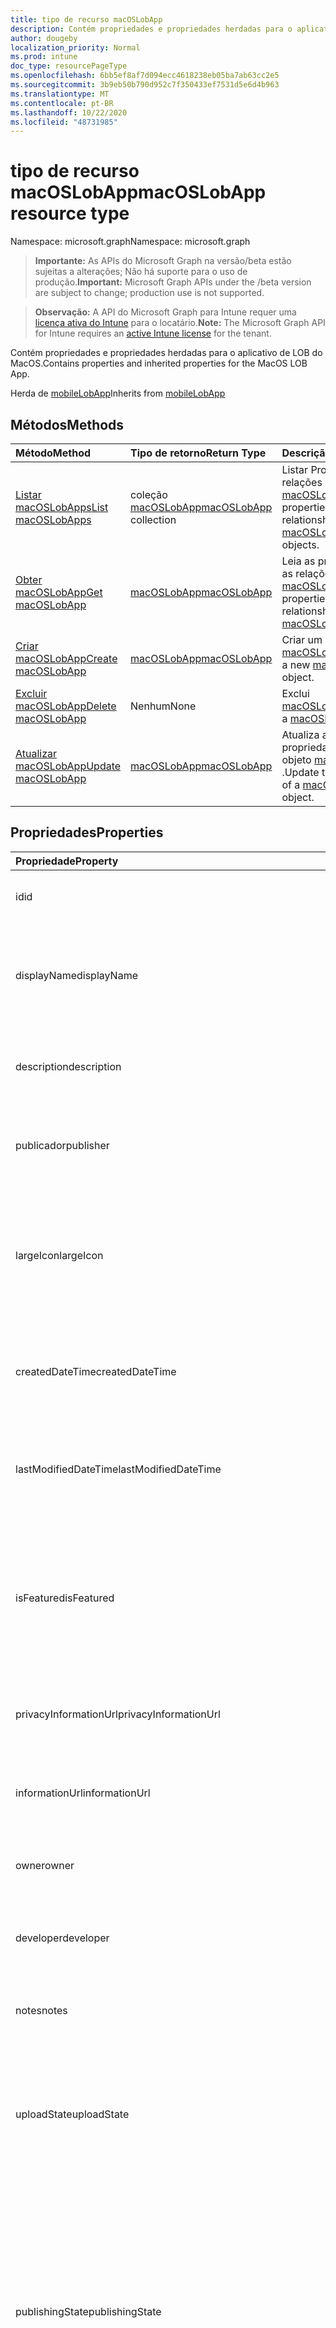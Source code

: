 ```yaml
---
title: tipo de recurso macOSLobApp
description: Contém propriedades e propriedades herdadas para o aplicativo de LOB do MacOS.
author: dougeby
localization_priority: Normal
ms.prod: intune
doc_type: resourcePageType
ms.openlocfilehash: 6bb5ef8af7d094ecc4618238eb05ba7ab63cc2e5
ms.sourcegitcommit: 3b9eb50b790d952c7f350433ef7531d5e6d4b963
ms.translationtype: MT
ms.contentlocale: pt-BR
ms.lasthandoff: 10/22/2020
ms.locfileid: "48731985"
---
```

# <a name="macoslobapp-resource-type"></a><span data-ttu-id="59072-103">tipo de recurso macOSLobApp</span><span class="sxs-lookup"><span data-stu-id="59072-103">macOSLobApp resource type</span></span>

<span data-ttu-id="59072-104">Namespace: microsoft.graph</span><span class="sxs-lookup"><span data-stu-id="59072-104">Namespace: microsoft.graph</span></span>

> <span data-ttu-id="59072-105">**Importante:** As APIs do Microsoft Graph na versão/beta estão sujeitas a alterações; Não há suporte para o uso de produção.</span><span class="sxs-lookup"><span data-stu-id="59072-105">**Important:** Microsoft Graph APIs under the /beta version are subject to change; production use is not supported.</span></span>

> <span data-ttu-id="59072-106">**Observação:** A API do Microsoft Graph para Intune requer uma [licença ativa do Intune](https://go.microsoft.com/fwlink/?linkid=839381) para o locatário.</span><span class="sxs-lookup"><span data-stu-id="59072-106">**Note:** The Microsoft Graph API for Intune requires an [active Intune license](https://go.microsoft.com/fwlink/?linkid=839381) for the tenant.</span></span>

<span data-ttu-id="59072-107">Contém propriedades e propriedades herdadas para o aplicativo de LOB do MacOS.</span><span class="sxs-lookup"><span data-stu-id="59072-107">Contains properties and inherited properties for the MacOS LOB App.</span></span>


<span data-ttu-id="59072-108">Herda de [mobileLobApp](../resources/intune-apps-mobilelobapp.md)</span><span class="sxs-lookup"><span data-stu-id="59072-108">Inherits from [mobileLobApp](../resources/intune-apps-mobilelobapp.md)</span></span>

## <a name="methods"></a><span data-ttu-id="59072-109">Métodos</span><span class="sxs-lookup"><span data-stu-id="59072-109">Methods</span></span>
|<span data-ttu-id="59072-110">Método</span><span class="sxs-lookup"><span data-stu-id="59072-110">Method</span></span>|<span data-ttu-id="59072-111">Tipo de retorno</span><span class="sxs-lookup"><span data-stu-id="59072-111">Return Type</span></span>|<span data-ttu-id="59072-112">Descrição</span><span class="sxs-lookup"><span data-stu-id="59072-112">Description</span></span>|
|:---|:---|:---|
|[<span data-ttu-id="59072-113">Listar macOSLobApps</span><span class="sxs-lookup"><span data-stu-id="59072-113">List macOSLobApps</span></span>](../api/intune-apps-macoslobapp-list.md)|<span data-ttu-id="59072-114">coleção [macOSLobApp](../resources/intune-apps-macoslobapp.md)</span><span class="sxs-lookup"><span data-stu-id="59072-114">[macOSLobApp](../resources/intune-apps-macoslobapp.md) collection</span></span>|<span data-ttu-id="59072-115">Listar Propriedades e relações dos objetos [macOSLobApp](../resources/intune-apps-macoslobapp.md) .</span><span class="sxs-lookup"><span data-stu-id="59072-115">List properties and relationships of the [macOSLobApp](../resources/intune-apps-macoslobapp.md) objects.</span></span>|
|[<span data-ttu-id="59072-116">Obter macOSLobApp</span><span class="sxs-lookup"><span data-stu-id="59072-116">Get macOSLobApp</span></span>](../api/intune-apps-macoslobapp-get.md)|[<span data-ttu-id="59072-117">macOSLobApp</span><span class="sxs-lookup"><span data-stu-id="59072-117">macOSLobApp</span></span>](../resources/intune-apps-macoslobapp.md)|<span data-ttu-id="59072-118">Leia as propriedades e as relações do objeto [macOSLobApp](../resources/intune-apps-macoslobapp.md) .</span><span class="sxs-lookup"><span data-stu-id="59072-118">Read properties and relationships of the [macOSLobApp](../resources/intune-apps-macoslobapp.md) object.</span></span>|
|[<span data-ttu-id="59072-119">Criar macOSLobApp</span><span class="sxs-lookup"><span data-stu-id="59072-119">Create macOSLobApp</span></span>](../api/intune-apps-macoslobapp-create.md)|[<span data-ttu-id="59072-120">macOSLobApp</span><span class="sxs-lookup"><span data-stu-id="59072-120">macOSLobApp</span></span>](../resources/intune-apps-macoslobapp.md)|<span data-ttu-id="59072-121">Criar um novo objeto [macOSLobApp](../resources/intune-apps-macoslobapp.md) .</span><span class="sxs-lookup"><span data-stu-id="59072-121">Create a new [macOSLobApp](../resources/intune-apps-macoslobapp.md) object.</span></span>|
|[<span data-ttu-id="59072-122">Excluir macOSLobApp</span><span class="sxs-lookup"><span data-stu-id="59072-122">Delete macOSLobApp</span></span>](../api/intune-apps-macoslobapp-delete.md)|<span data-ttu-id="59072-123">Nenhum</span><span class="sxs-lookup"><span data-stu-id="59072-123">None</span></span>|<span data-ttu-id="59072-124">Exclui [macOSLobApp](../resources/intune-apps-macoslobapp.md).</span><span class="sxs-lookup"><span data-stu-id="59072-124">Deletes a [macOSLobApp](../resources/intune-apps-macoslobapp.md).</span></span>|
|[<span data-ttu-id="59072-125">Atualizar macOSLobApp</span><span class="sxs-lookup"><span data-stu-id="59072-125">Update macOSLobApp</span></span>](../api/intune-apps-macoslobapp-update.md)|[<span data-ttu-id="59072-126">macOSLobApp</span><span class="sxs-lookup"><span data-stu-id="59072-126">macOSLobApp</span></span>](../resources/intune-apps-macoslobapp.md)|<span data-ttu-id="59072-127">Atualiza as propriedades de um objeto [macOSLobApp](../resources/intune-apps-macoslobapp.md) .</span><span class="sxs-lookup"><span data-stu-id="59072-127">Update the properties of a [macOSLobApp](../resources/intune-apps-macoslobapp.md) object.</span></span>|

## <a name="properties"></a><span data-ttu-id="59072-128">Propriedades</span><span class="sxs-lookup"><span data-stu-id="59072-128">Properties</span></span>
|<span data-ttu-id="59072-129">Propriedade</span><span class="sxs-lookup"><span data-stu-id="59072-129">Property</span></span>|<span data-ttu-id="59072-130">Tipo</span><span class="sxs-lookup"><span data-stu-id="59072-130">Type</span></span>|<span data-ttu-id="59072-131">Descrição</span><span class="sxs-lookup"><span data-stu-id="59072-131">Description</span></span>|
|:---|:---|:---|
|<span data-ttu-id="59072-132">id</span><span class="sxs-lookup"><span data-stu-id="59072-132">id</span></span>|<span data-ttu-id="59072-133">String</span><span class="sxs-lookup"><span data-stu-id="59072-133">String</span></span>|<span data-ttu-id="59072-134">Chave da entidade.</span><span class="sxs-lookup"><span data-stu-id="59072-134">Key of the entity.</span></span> <span data-ttu-id="59072-135">Herdado de [mobileApp](../resources/intune-shared-mobileapp.md)</span><span class="sxs-lookup"><span data-stu-id="59072-135">Inherited from [mobileApp](../resources/intune-shared-mobileapp.md)</span></span>|
|<span data-ttu-id="59072-136">displayName</span><span class="sxs-lookup"><span data-stu-id="59072-136">displayName</span></span>|<span data-ttu-id="59072-137">String</span><span class="sxs-lookup"><span data-stu-id="59072-137">String</span></span>|<span data-ttu-id="59072-138">O título do aplicativo importado ou definido pelo administrador.</span><span class="sxs-lookup"><span data-stu-id="59072-138">The admin provided or imported title of the app.</span></span> <span data-ttu-id="59072-139">Herdado de [mobileApp](../resources/intune-shared-mobileapp.md)</span><span class="sxs-lookup"><span data-stu-id="59072-139">Inherited from [mobileApp](../resources/intune-shared-mobileapp.md)</span></span>|
|<span data-ttu-id="59072-140">description</span><span class="sxs-lookup"><span data-stu-id="59072-140">description</span></span>|<span data-ttu-id="59072-141">String</span><span class="sxs-lookup"><span data-stu-id="59072-141">String</span></span>|<span data-ttu-id="59072-142">A descrição do aplicativo.</span><span class="sxs-lookup"><span data-stu-id="59072-142">The description of the app.</span></span> <span data-ttu-id="59072-143">Herdado de [mobileApp](../resources/intune-shared-mobileapp.md)</span><span class="sxs-lookup"><span data-stu-id="59072-143">Inherited from [mobileApp](../resources/intune-shared-mobileapp.md)</span></span>|
|<span data-ttu-id="59072-144">publicador</span><span class="sxs-lookup"><span data-stu-id="59072-144">publisher</span></span>|<span data-ttu-id="59072-145">String</span><span class="sxs-lookup"><span data-stu-id="59072-145">String</span></span>|<span data-ttu-id="59072-146">O publicador do aplicativo.</span><span class="sxs-lookup"><span data-stu-id="59072-146">The publisher of the app.</span></span> <span data-ttu-id="59072-147">Herdado de [mobileApp](../resources/intune-shared-mobileapp.md)</span><span class="sxs-lookup"><span data-stu-id="59072-147">Inherited from [mobileApp](../resources/intune-shared-mobileapp.md)</span></span>|
|<span data-ttu-id="59072-148">largeIcon</span><span class="sxs-lookup"><span data-stu-id="59072-148">largeIcon</span></span>|[<span data-ttu-id="59072-149">mimeContent</span><span class="sxs-lookup"><span data-stu-id="59072-149">mimeContent</span></span>](../resources/intune-shared-mimecontent.md)|<span data-ttu-id="59072-150">O ícone grande, a ser exibido nos detalhes do aplicativo e usado para o carregamento do ícone.</span><span class="sxs-lookup"><span data-stu-id="59072-150">The large icon, to be displayed in the app details and used for upload of the icon.</span></span> <span data-ttu-id="59072-151">Herdado de [mobileApp](../resources/intune-shared-mobileapp.md)</span><span class="sxs-lookup"><span data-stu-id="59072-151">Inherited from [mobileApp](../resources/intune-shared-mobileapp.md)</span></span>|
|<span data-ttu-id="59072-152">createdDateTime</span><span class="sxs-lookup"><span data-stu-id="59072-152">createdDateTime</span></span>|<span data-ttu-id="59072-153">DateTimeOffset</span><span class="sxs-lookup"><span data-stu-id="59072-153">DateTimeOffset</span></span>|<span data-ttu-id="59072-154">A data e a hora da criação do aplicativo.</span><span class="sxs-lookup"><span data-stu-id="59072-154">The date and time the app was created.</span></span> <span data-ttu-id="59072-155">Herdado de [mobileApp](../resources/intune-shared-mobileapp.md)</span><span class="sxs-lookup"><span data-stu-id="59072-155">Inherited from [mobileApp](../resources/intune-shared-mobileapp.md)</span></span>|
|<span data-ttu-id="59072-156">lastModifiedDateTime</span><span class="sxs-lookup"><span data-stu-id="59072-156">lastModifiedDateTime</span></span>|<span data-ttu-id="59072-157">DateTimeOffset</span><span class="sxs-lookup"><span data-stu-id="59072-157">DateTimeOffset</span></span>|<span data-ttu-id="59072-158">A data e a hora que o aplicativo foi modificado pela última vez.</span><span class="sxs-lookup"><span data-stu-id="59072-158">The date and time the app was last modified.</span></span> <span data-ttu-id="59072-159">Herdado de [mobileApp](../resources/intune-shared-mobileapp.md)</span><span class="sxs-lookup"><span data-stu-id="59072-159">Inherited from [mobileApp](../resources/intune-shared-mobileapp.md)</span></span>|
|<span data-ttu-id="59072-160">isFeatured</span><span class="sxs-lookup"><span data-stu-id="59072-160">isFeatured</span></span>|<span data-ttu-id="59072-161">Boolean</span><span class="sxs-lookup"><span data-stu-id="59072-161">Boolean</span></span>|<span data-ttu-id="59072-162">O valor que indica se o aplicativo está marcado como em destaque pelo administrador. Herdado de [mobileApp](../resources/intune-shared-mobileapp.md)</span><span class="sxs-lookup"><span data-stu-id="59072-162">The value indicating whether the app is marked as featured by the admin. Inherited from [mobileApp](../resources/intune-shared-mobileapp.md)</span></span>|
|<span data-ttu-id="59072-163">privacyInformationUrl</span><span class="sxs-lookup"><span data-stu-id="59072-163">privacyInformationUrl</span></span>|<span data-ttu-id="59072-164">String</span><span class="sxs-lookup"><span data-stu-id="59072-164">String</span></span>|<span data-ttu-id="59072-165">A URL da declaração de privacidade.</span><span class="sxs-lookup"><span data-stu-id="59072-165">The privacy statement Url.</span></span> <span data-ttu-id="59072-166">Herdado de [mobileApp](../resources/intune-shared-mobileapp.md)</span><span class="sxs-lookup"><span data-stu-id="59072-166">Inherited from [mobileApp](../resources/intune-shared-mobileapp.md)</span></span>|
|<span data-ttu-id="59072-167">informationUrl</span><span class="sxs-lookup"><span data-stu-id="59072-167">informationUrl</span></span>|<span data-ttu-id="59072-168">String</span><span class="sxs-lookup"><span data-stu-id="59072-168">String</span></span>|<span data-ttu-id="59072-169">A URL de informações adicionais.</span><span class="sxs-lookup"><span data-stu-id="59072-169">The more information Url.</span></span> <span data-ttu-id="59072-170">Herdado de [mobileApp](../resources/intune-shared-mobileapp.md)</span><span class="sxs-lookup"><span data-stu-id="59072-170">Inherited from [mobileApp](../resources/intune-shared-mobileapp.md)</span></span>|
|<span data-ttu-id="59072-171">owner</span><span class="sxs-lookup"><span data-stu-id="59072-171">owner</span></span>|<span data-ttu-id="59072-172">String</span><span class="sxs-lookup"><span data-stu-id="59072-172">String</span></span>|<span data-ttu-id="59072-173">O proprietário do conteúdo.</span><span class="sxs-lookup"><span data-stu-id="59072-173">The owner of the app.</span></span> <span data-ttu-id="59072-174">Herdado de [mobileApp](../resources/intune-shared-mobileapp.md)</span><span class="sxs-lookup"><span data-stu-id="59072-174">Inherited from [mobileApp](../resources/intune-shared-mobileapp.md)</span></span>|
|<span data-ttu-id="59072-175">developer</span><span class="sxs-lookup"><span data-stu-id="59072-175">developer</span></span>|<span data-ttu-id="59072-176">String</span><span class="sxs-lookup"><span data-stu-id="59072-176">String</span></span>|<span data-ttu-id="59072-177">O desenvolvedor do aplicativo.</span><span class="sxs-lookup"><span data-stu-id="59072-177">The developer of the app.</span></span> <span data-ttu-id="59072-178">Herdado de [mobileApp](../resources/intune-shared-mobileapp.md)</span><span class="sxs-lookup"><span data-stu-id="59072-178">Inherited from [mobileApp](../resources/intune-shared-mobileapp.md)</span></span>|
|<span data-ttu-id="59072-179">notes</span><span class="sxs-lookup"><span data-stu-id="59072-179">notes</span></span>|<span data-ttu-id="59072-180">String</span><span class="sxs-lookup"><span data-stu-id="59072-180">String</span></span>|<span data-ttu-id="59072-181">Anotações do aplicativo.</span><span class="sxs-lookup"><span data-stu-id="59072-181">Notes for the app.</span></span> <span data-ttu-id="59072-182">Herdado de [mobileApp](../resources/intune-shared-mobileapp.md)</span><span class="sxs-lookup"><span data-stu-id="59072-182">Inherited from [mobileApp](../resources/intune-shared-mobileapp.md)</span></span>|
|<span data-ttu-id="59072-183">uploadState</span><span class="sxs-lookup"><span data-stu-id="59072-183">uploadState</span></span>|<span data-ttu-id="59072-184">Int32</span><span class="sxs-lookup"><span data-stu-id="59072-184">Int32</span></span>|<span data-ttu-id="59072-185">O estado de upload.</span><span class="sxs-lookup"><span data-stu-id="59072-185">The upload state.</span></span> <span data-ttu-id="59072-186">Os valores possíveis são: 0- `Not Ready` , 1- `Ready` , 2- `Processing` .</span><span class="sxs-lookup"><span data-stu-id="59072-186">Possible values are: 0 - `Not Ready`, 1 - `Ready`, 2 - `Processing`.</span></span> <span data-ttu-id="59072-187">Herdado de [mobileApp](../resources/intune-shared-mobileapp.md)</span><span class="sxs-lookup"><span data-stu-id="59072-187">Inherited from [mobileApp](../resources/intune-shared-mobileapp.md)</span></span>|
|<span data-ttu-id="59072-188">publishingState</span><span class="sxs-lookup"><span data-stu-id="59072-188">publishingState</span></span>|[<span data-ttu-id="59072-189">mobileAppPublishingState</span><span class="sxs-lookup"><span data-stu-id="59072-189">mobileAppPublishingState</span></span>](../resources/intune-apps-mobileapppublishingstate.md)|<span data-ttu-id="59072-190">O estado de publicação do aplicativo.</span><span class="sxs-lookup"><span data-stu-id="59072-190">The publishing state for the app.</span></span> <span data-ttu-id="59072-191">O aplicativo não pode ser assinado, a menos que ele seja publicado.</span><span class="sxs-lookup"><span data-stu-id="59072-191">The app cannot be assigned unless the app is published.</span></span> <span data-ttu-id="59072-192">Herdado de [mobileApp](../resources/intune-shared-mobileapp.md).</span><span class="sxs-lookup"><span data-stu-id="59072-192">Inherited from [mobileApp](../resources/intune-shared-mobileapp.md).</span></span> <span data-ttu-id="59072-193">Os valores possíveis são: `notPublished`, `processing`, `published`.</span><span class="sxs-lookup"><span data-stu-id="59072-193">Possible values are: `notPublished`, `processing`, `published`.</span></span>|
|<span data-ttu-id="59072-194">isAssigned</span><span class="sxs-lookup"><span data-stu-id="59072-194">isAssigned</span></span>|<span data-ttu-id="59072-195">Boolean</span><span class="sxs-lookup"><span data-stu-id="59072-195">Boolean</span></span>|<span data-ttu-id="59072-196">O valor que indica se o aplicativo é atribuído a pelo menos um grupo.</span><span class="sxs-lookup"><span data-stu-id="59072-196">The value indicating whether the app is assigned to at least one group.</span></span> <span data-ttu-id="59072-197">Herdado de [mobileApp](../resources/intune-shared-mobileapp.md)</span><span class="sxs-lookup"><span data-stu-id="59072-197">Inherited from [mobileApp](../resources/intune-shared-mobileapp.md)</span></span>|
|<span data-ttu-id="59072-198">roleScopeTagIds</span><span class="sxs-lookup"><span data-stu-id="59072-198">roleScopeTagIds</span></span>|<span data-ttu-id="59072-199">Coleção de cadeias de caracteres</span><span class="sxs-lookup"><span data-stu-id="59072-199">String collection</span></span>|<span data-ttu-id="59072-200">Lista de IDs de marca de escopo para este aplicativo móvel.</span><span class="sxs-lookup"><span data-stu-id="59072-200">List of scope tag ids for this mobile app.</span></span> <span data-ttu-id="59072-201">Herdado de [mobileApp](../resources/intune-shared-mobileapp.md)</span><span class="sxs-lookup"><span data-stu-id="59072-201">Inherited from [mobileApp](../resources/intune-shared-mobileapp.md)</span></span>|
|<span data-ttu-id="59072-202">dependentAppCount</span><span class="sxs-lookup"><span data-stu-id="59072-202">dependentAppCount</span></span>|<span data-ttu-id="59072-203">Int32</span><span class="sxs-lookup"><span data-stu-id="59072-203">Int32</span></span>|<span data-ttu-id="59072-204">O número total de dependências do aplicativo filho.</span><span class="sxs-lookup"><span data-stu-id="59072-204">The total number of dependencies the child app has.</span></span> <span data-ttu-id="59072-205">Herdado de [mobileApp](../resources/intune-shared-mobileapp.md)</span><span class="sxs-lookup"><span data-stu-id="59072-205">Inherited from [mobileApp](../resources/intune-shared-mobileapp.md)</span></span>|
|<span data-ttu-id="59072-206">supersedingAppCount</span><span class="sxs-lookup"><span data-stu-id="59072-206">supersedingAppCount</span></span>|<span data-ttu-id="59072-207">Int32</span><span class="sxs-lookup"><span data-stu-id="59072-207">Int32</span></span>|<span data-ttu-id="59072-208">O número total de aplicativos que este aplicativo substitui direta ou indiretamente.</span><span class="sxs-lookup"><span data-stu-id="59072-208">The total number of apps this app directly or indirectly supersedes.</span></span> <span data-ttu-id="59072-209">Herdado de [mobileApp](../resources/intune-shared-mobileapp.md)</span><span class="sxs-lookup"><span data-stu-id="59072-209">Inherited from [mobileApp](../resources/intune-shared-mobileapp.md)</span></span>|
|<span data-ttu-id="59072-210">supersededAppCount</span><span class="sxs-lookup"><span data-stu-id="59072-210">supersededAppCount</span></span>|<span data-ttu-id="59072-211">Int32</span><span class="sxs-lookup"><span data-stu-id="59072-211">Int32</span></span>|<span data-ttu-id="59072-212">O número total de aplicativos que este aplicativo está substituindo direta ou indiretamente por.</span><span class="sxs-lookup"><span data-stu-id="59072-212">The total number of apps this app is directly or indirectly superseded by.</span></span> <span data-ttu-id="59072-213">Herdado de [mobileApp](../resources/intune-shared-mobileapp.md)</span><span class="sxs-lookup"><span data-stu-id="59072-213">Inherited from [mobileApp](../resources/intune-shared-mobileapp.md)</span></span>|
|<span data-ttu-id="59072-214">committedContentVersion</span><span class="sxs-lookup"><span data-stu-id="59072-214">committedContentVersion</span></span>|<span data-ttu-id="59072-215">String</span><span class="sxs-lookup"><span data-stu-id="59072-215">String</span></span>|<span data-ttu-id="59072-216">A versão do conteúdo interno confirmado.</span><span class="sxs-lookup"><span data-stu-id="59072-216">The internal committed content version.</span></span> <span data-ttu-id="59072-217">Herdado de [mobileLobApp](../resources/intune-apps-mobilelobapp.md)</span><span class="sxs-lookup"><span data-stu-id="59072-217">Inherited from [mobileLobApp](../resources/intune-apps-mobilelobapp.md)</span></span>|
|<span data-ttu-id="59072-218">fileName</span><span class="sxs-lookup"><span data-stu-id="59072-218">fileName</span></span>|<span data-ttu-id="59072-219">String</span><span class="sxs-lookup"><span data-stu-id="59072-219">String</span></span>|<span data-ttu-id="59072-220">O nome do arquivo do aplicativo Lob principal.</span><span class="sxs-lookup"><span data-stu-id="59072-220">The name of the main Lob application file.</span></span> <span data-ttu-id="59072-221">Herdado de [mobileLobApp](../resources/intune-apps-mobilelobapp.md)</span><span class="sxs-lookup"><span data-stu-id="59072-221">Inherited from [mobileLobApp](../resources/intune-apps-mobilelobapp.md)</span></span>|
|<span data-ttu-id="59072-222">size</span><span class="sxs-lookup"><span data-stu-id="59072-222">size</span></span>|<span data-ttu-id="59072-223">Int64</span><span class="sxs-lookup"><span data-stu-id="59072-223">Int64</span></span>|<span data-ttu-id="59072-224">O tamanho total, incluindo todos os arquivos carregados.</span><span class="sxs-lookup"><span data-stu-id="59072-224">The total size, including all uploaded files.</span></span> <span data-ttu-id="59072-225">Herdado de [mobileLobApp](../resources/intune-apps-mobilelobapp.md)</span><span class="sxs-lookup"><span data-stu-id="59072-225">Inherited from [mobileLobApp](../resources/intune-apps-mobilelobapp.md)</span></span>|
|<span data-ttu-id="59072-226">bundleId</span><span class="sxs-lookup"><span data-stu-id="59072-226">bundleId</span></span>|<span data-ttu-id="59072-227">String</span><span class="sxs-lookup"><span data-stu-id="59072-227">String</span></span>|<span data-ttu-id="59072-228">A ID do pacote.</span><span class="sxs-lookup"><span data-stu-id="59072-228">The bundle id.</span></span>|
|<span data-ttu-id="59072-229">minimumSupportedOperatingSystem</span><span class="sxs-lookup"><span data-stu-id="59072-229">minimumSupportedOperatingSystem</span></span>|[<span data-ttu-id="59072-230">macOSMinimumOperatingSystem</span><span class="sxs-lookup"><span data-stu-id="59072-230">macOSMinimumOperatingSystem</span></span>](../resources/intune-apps-macosminimumoperatingsystem.md)|<span data-ttu-id="59072-231">O valor do sistema de operacional mínimo aplicável.</span><span class="sxs-lookup"><span data-stu-id="59072-231">The value for the minimum applicable operating system.</span></span>|
|<span data-ttu-id="59072-232">buildNumber</span><span class="sxs-lookup"><span data-stu-id="59072-232">buildNumber</span></span>|<span data-ttu-id="59072-233">String</span><span class="sxs-lookup"><span data-stu-id="59072-233">String</span></span>|<span data-ttu-id="59072-234">O número de compilação do aplicativo de linha de negócios (LoB) MacOS.</span><span class="sxs-lookup"><span data-stu-id="59072-234">The build number of MacOS Line of Business (LoB) app.</span></span>|
|<span data-ttu-id="59072-235">versionNumber</span><span class="sxs-lookup"><span data-stu-id="59072-235">versionNumber</span></span>|<span data-ttu-id="59072-236">String</span><span class="sxs-lookup"><span data-stu-id="59072-236">String</span></span>|<span data-ttu-id="59072-237">O número da versão do aplicativo de linha de negócios (LoB) MacOS.</span><span class="sxs-lookup"><span data-stu-id="59072-237">The version number of MacOS Line of Business (LoB) app.</span></span>|
|<span data-ttu-id="59072-238">childApps</span><span class="sxs-lookup"><span data-stu-id="59072-238">childApps</span></span>|<span data-ttu-id="59072-239">coleção [macOSLobChildApp](../resources/intune-apps-macoslobchildapp.md)</span><span class="sxs-lookup"><span data-stu-id="59072-239">[macOSLobChildApp](../resources/intune-apps-macoslobchildapp.md) collection</span></span>|<span data-ttu-id="59072-240">A lista de aplicativos neste pacote de pacotes</span><span class="sxs-lookup"><span data-stu-id="59072-240">The app list in this bundle package</span></span>|
|<span data-ttu-id="59072-241">identityVersion</span><span class="sxs-lookup"><span data-stu-id="59072-241">identityVersion</span></span>|<span data-ttu-id="59072-242">String</span><span class="sxs-lookup"><span data-stu-id="59072-242">String</span></span>|<span data-ttu-id="59072-243">A versão da identidade.</span><span class="sxs-lookup"><span data-stu-id="59072-243">The identity version.</span></span>|
|<span data-ttu-id="59072-244">md5HashChunkSize</span><span class="sxs-lookup"><span data-stu-id="59072-244">md5HashChunkSize</span></span>|<span data-ttu-id="59072-245">Int32</span><span class="sxs-lookup"><span data-stu-id="59072-245">Int32</span></span>|<span data-ttu-id="59072-246">O tamanho da parte do hash MD5</span><span class="sxs-lookup"><span data-stu-id="59072-246">The chunk size for MD5 hash</span></span>|
|<span data-ttu-id="59072-247">md5Hash</span><span class="sxs-lookup"><span data-stu-id="59072-247">md5Hash</span></span>|<span data-ttu-id="59072-248">Coleção de cadeias de caracteres</span><span class="sxs-lookup"><span data-stu-id="59072-248">String collection</span></span>|<span data-ttu-id="59072-249">Os códigos de hash MD5</span><span class="sxs-lookup"><span data-stu-id="59072-249">The MD5 hash codes</span></span>|
|<span data-ttu-id="59072-250">ignoreVersionDetection</span><span class="sxs-lookup"><span data-stu-id="59072-250">ignoreVersionDetection</span></span>|<span data-ttu-id="59072-251">Boolean</span><span class="sxs-lookup"><span data-stu-id="59072-251">Boolean</span></span>|<span data-ttu-id="59072-252">Um booliano para controlar se a versão do aplicativo será usada para detectar o aplicativo depois que ele for instalado em um dispositivo.</span><span class="sxs-lookup"><span data-stu-id="59072-252">A boolean to control whether the app's version will be used to detect the app after it is installed on a device.</span></span> <span data-ttu-id="59072-253">Defina isso como true para aplicativos de linha de negócios (LoB) de macOS que usam um recurso de autoatualização.</span><span class="sxs-lookup"><span data-stu-id="59072-253">Set this to true for macOS Line of Business (LoB) apps that use a self update feature.</span></span>|
|<span data-ttu-id="59072-254">installAsManaged</span><span class="sxs-lookup"><span data-stu-id="59072-254">installAsManaged</span></span>|<span data-ttu-id="59072-255">Booliano</span><span class="sxs-lookup"><span data-stu-id="59072-255">Boolean</span></span>|<span data-ttu-id="59072-256">Um booliano para controlar se o aplicativo será instalado como gerenciado (requer o macOS 11,0 e outras restrições de PKG).</span><span class="sxs-lookup"><span data-stu-id="59072-256">A boolean to control whether the app will be installed as managed (requires macOS 11.0 and other PKG restrictions).</span></span>|

## <a name="relationships"></a><span data-ttu-id="59072-257">Relações</span><span class="sxs-lookup"><span data-stu-id="59072-257">Relationships</span></span>
|<span data-ttu-id="59072-258">Relação</span><span class="sxs-lookup"><span data-stu-id="59072-258">Relationship</span></span>|<span data-ttu-id="59072-259">Tipo</span><span class="sxs-lookup"><span data-stu-id="59072-259">Type</span></span>|<span data-ttu-id="59072-260">Descrição</span><span class="sxs-lookup"><span data-stu-id="59072-260">Description</span></span>|
|:---|:---|:---|
|<span data-ttu-id="59072-261">categories</span><span class="sxs-lookup"><span data-stu-id="59072-261">categories</span></span>|<span data-ttu-id="59072-262">Coleção [mobileAppCategory](../resources/intune-apps-mobileappcategory.md)</span><span class="sxs-lookup"><span data-stu-id="59072-262">[mobileAppCategory](../resources/intune-apps-mobileappcategory.md) collection</span></span>|<span data-ttu-id="59072-263">A lista de categorias para este aplicativo.</span><span class="sxs-lookup"><span data-stu-id="59072-263">The list of categories for this app.</span></span> <span data-ttu-id="59072-264">Herdado de [mobileApp](../resources/intune-shared-mobileapp.md)</span><span class="sxs-lookup"><span data-stu-id="59072-264">Inherited from [mobileApp](../resources/intune-shared-mobileapp.md)</span></span>|
|<span data-ttu-id="59072-265">assignments</span><span class="sxs-lookup"><span data-stu-id="59072-265">assignments</span></span>|<span data-ttu-id="59072-266">Coleção [mobileAppAssignment](../resources/intune-apps-mobileappassignment.md)</span><span class="sxs-lookup"><span data-stu-id="59072-266">[mobileAppAssignment](../resources/intune-apps-mobileappassignment.md) collection</span></span>|<span data-ttu-id="59072-267">A lista de atribuições de grupo para esse aplicativo móvel.</span><span class="sxs-lookup"><span data-stu-id="59072-267">The list of group assignments for this mobile app.</span></span> <span data-ttu-id="59072-268">Herdado de [mobileApp](../resources/intune-shared-mobileapp.md)</span><span class="sxs-lookup"><span data-stu-id="59072-268">Inherited from [mobileApp](../resources/intune-shared-mobileapp.md)</span></span>|
|<span data-ttu-id="59072-269">installSummary</span><span class="sxs-lookup"><span data-stu-id="59072-269">installSummary</span></span>|[<span data-ttu-id="59072-270">mobileAppInstallSummary</span><span class="sxs-lookup"><span data-stu-id="59072-270">mobileAppInstallSummary</span></span>](../resources/intune-apps-mobileappinstallsummary.md)|<span data-ttu-id="59072-271">Resumo de instalação do aplicativo móvel.</span><span class="sxs-lookup"><span data-stu-id="59072-271">Mobile App Install Summary.</span></span> <span data-ttu-id="59072-272">Herdado de [mobileApp](../resources/intune-shared-mobileapp.md)</span><span class="sxs-lookup"><span data-stu-id="59072-272">Inherited from [mobileApp](../resources/intune-shared-mobileapp.md)</span></span>|
|<span data-ttu-id="59072-273">deviceStatuses</span><span class="sxs-lookup"><span data-stu-id="59072-273">deviceStatuses</span></span>|<span data-ttu-id="59072-274">coleção [mobileAppInstallStatus](../resources/intune-apps-mobileappinstallstatus.md)</span><span class="sxs-lookup"><span data-stu-id="59072-274">[mobileAppInstallStatus](../resources/intune-apps-mobileappinstallstatus.md) collection</span></span>|<span data-ttu-id="59072-275">A lista de Estados de instalação para este aplicativo móvel.</span><span class="sxs-lookup"><span data-stu-id="59072-275">The list of installation states for this mobile app.</span></span> <span data-ttu-id="59072-276">Herdado de [mobileApp](../resources/intune-shared-mobileapp.md)</span><span class="sxs-lookup"><span data-stu-id="59072-276">Inherited from [mobileApp](../resources/intune-shared-mobileapp.md)</span></span>|
|<span data-ttu-id="59072-277">userStatuses</span><span class="sxs-lookup"><span data-stu-id="59072-277">userStatuses</span></span>|<span data-ttu-id="59072-278">coleção [userAppInstallStatus](../resources/intune-apps-userappinstallstatus.md)</span><span class="sxs-lookup"><span data-stu-id="59072-278">[userAppInstallStatus](../resources/intune-apps-userappinstallstatus.md) collection</span></span>|<span data-ttu-id="59072-279">A lista de Estados de instalação para este aplicativo móvel.</span><span class="sxs-lookup"><span data-stu-id="59072-279">The list of installation states for this mobile app.</span></span> <span data-ttu-id="59072-280">Herdado de [mobileApp](../resources/intune-shared-mobileapp.md)</span><span class="sxs-lookup"><span data-stu-id="59072-280">Inherited from [mobileApp](../resources/intune-shared-mobileapp.md)</span></span>|
|<span data-ttu-id="59072-281">relações</span><span class="sxs-lookup"><span data-stu-id="59072-281">relationships</span></span>|<span data-ttu-id="59072-282">coleção [mobileAppRelationship](../resources/intune-apps-mobileapprelationship.md)</span><span class="sxs-lookup"><span data-stu-id="59072-282">[mobileAppRelationship](../resources/intune-apps-mobileapprelationship.md) collection</span></span>|<span data-ttu-id="59072-283">O conjunto de relações diretas para este aplicativo.</span><span class="sxs-lookup"><span data-stu-id="59072-283">The set of direct relationships for this app.</span></span> <span data-ttu-id="59072-284">Herdado de [mobileApp](../resources/intune-shared-mobileapp.md)</span><span class="sxs-lookup"><span data-stu-id="59072-284">Inherited from [mobileApp](../resources/intune-shared-mobileapp.md)</span></span>|
|<span data-ttu-id="59072-285">contentVersions</span><span class="sxs-lookup"><span data-stu-id="59072-285">contentVersions</span></span>|<span data-ttu-id="59072-286">Coleção [mobileAppContent](../resources/intune-apps-mobileappcontent.md)</span><span class="sxs-lookup"><span data-stu-id="59072-286">[mobileAppContent](../resources/intune-apps-mobileappcontent.md) collection</span></span>|<span data-ttu-id="59072-287">A lista das versões de conteúdo deste aplicativo.</span><span class="sxs-lookup"><span data-stu-id="59072-287">The list of content versions for this app.</span></span> <span data-ttu-id="59072-288">Herdado de [mobileLobApp](../resources/intune-apps-mobilelobapp.md)</span><span class="sxs-lookup"><span data-stu-id="59072-288">Inherited from [mobileLobApp](../resources/intune-apps-mobilelobapp.md)</span></span>|

## <a name="json-representation"></a><span data-ttu-id="59072-289">Representação JSON</span><span class="sxs-lookup"><span data-stu-id="59072-289">JSON Representation</span></span>
<span data-ttu-id="59072-290">Veja a seguir uma representação JSON do recurso.</span><span class="sxs-lookup"><span data-stu-id="59072-290">Here is a JSON representation of the resource.</span></span>
<!-- {
  "blockType": "resource",
  "keyProperty": "id",
  "@odata.type": "microsoft.graph.macOSLobApp"
}
-->
``` json
{
  "@odata.type": "#microsoft.graph.macOSLobApp",
  "id": "String (identifier)",
  "displayName": "String",
  "description": "String",
  "publisher": "String",
  "largeIcon": {
    "@odata.type": "microsoft.graph.mimeContent",
    "type": "String",
    "value": "binary"
  },
  "createdDateTime": "String (timestamp)",
  "lastModifiedDateTime": "String (timestamp)",
  "isFeatured": true,
  "privacyInformationUrl": "String",
  "informationUrl": "String",
  "owner": "String",
  "developer": "String",
  "notes": "String",
  "uploadState": 1024,
  "publishingState": "String",
  "isAssigned": true,
  "roleScopeTagIds": [
    "String"
  ],
  "dependentAppCount": 1024,
  "supersedingAppCount": 1024,
  "supersededAppCount": 1024,
  "committedContentVersion": "String",
  "fileName": "String",
  "size": 1024,
  "bundleId": "String",
  "minimumSupportedOperatingSystem": {
    "@odata.type": "microsoft.graph.macOSMinimumOperatingSystem",
    "v10_7": true,
    "v10_8": true,
    "v10_9": true,
    "v10_10": true,
    "v10_11": true,
    "v10_12": true,
    "v10_13": true,
    "v10_14": true,
    "v10_15": true
  },
  "buildNumber": "String",
  "versionNumber": "String",
  "childApps": [
    {
      "@odata.type": "microsoft.graph.macOSLobChildApp",
      "bundleId": "String",
      "buildNumber": "String",
      "versionNumber": "String"
    }
  ],
  "identityVersion": "String",
  "md5HashChunkSize": 1024,
  "md5Hash": [
    "String"
  ],
  "ignoreVersionDetection": true,
  "installAsManaged": true
}
```





